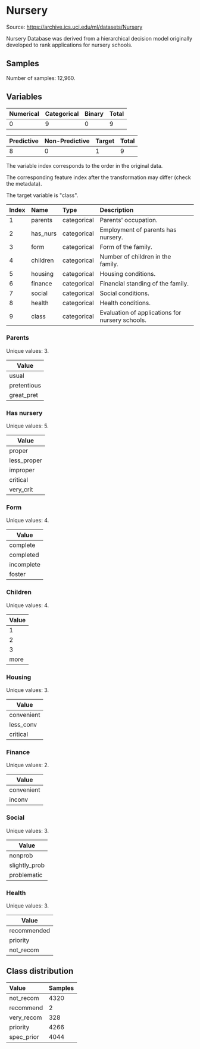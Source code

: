 # Nursery

Source: https://archive.ics.uci.edu/ml/datasets/Nursery

Nursery Database was derived from a hierarchical decision model originally developed to rank applications for nursery schools.

## Samples

Number of samples: 12,960.

## Variables

| Numerical | Categorical | Binary | Total |
| :--- | :--- | :--- | :--- |
| 0 | 9 | 0 | 9 |

| Predictive | Non-Predictive | Target | Total |
| :--- | :--- | :--- | :--- |
| 8 | 0 | 1 | 9 |

The variable index corresponds to the order in the original data.

The corresponding feature index after the transformation may differ (check the metadata).

The target variable is "class".

| Index | Name | Type | Description |
| :--- | :--- | :--- | :--- |
| 1 | parents | categorical | Parents' occupation. |
| 2 | has_nurs | categorical | Employment of parents has nursery. |
| 3 | form | categorical | Form of the family. |
| 4 | children | categorical | Number of children in the family. |
| 5 | housing | categorical | Housing conditions. |
| 6 | finance | categorical | Financial standing of the family. |
| 7 | social | categorical | Social conditions. |
| 8 | health | categorical | Health conditions. |
| 9 | class | categorical | Evaluation of applications for nursery schools. |

### Parents

Unique values: 3.

| Value |
| --- |
| usual |
| pretentious |
| great_pret |

### Has nursery

Unique values: 5.

| Value |
| --- |
| proper |
| less_proper |
| improper |
| critical |
| very_crit |

### Form

Unique values: 4.

| Value |
| --- |
| complete |
| completed |
| incomplete |
| foster |

### Children

Unique values: 4.

| Value |
| --- |
| 1 |
| 2 |
| 3 |
| more |

### Housing

Unique values: 3.

| Value |
| --- |
| convenient |
| less_conv |
| critical |

### Finance

Unique values: 2.

| Value |
| --- |
| convenient |
| inconv |

### Social

Unique values: 3.

| Value |
| --- |
| nonprob |
| slightly_prob |
| problematic |

### Health

Unique values: 3.

| Value |
| --- |
| recommended |
| priority |
| not_recom |

## Class distribution

| Value | Samples |
| :--- | :--- |
| not_recom | 4320 |
| recommend | 2 |
| very_recom | 328 |
| priority | 4266 |
| spec_prior | 4044 |
